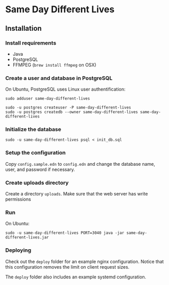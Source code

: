 # Same Day Different Lives

## Installation 

### Install requirements

* Java
* PostgreSQL
* FFMPEG (`brew install ffmpeg` on OSX)


### Create a user and database in PostgreSQL

On Ubuntu, PostgreSQL uses Linux user authentification:

```
sudo adduser same-day-different-lives

sudo -u postgres createuser -P same-day-different-lives
sudo -u postgres createdb --owner same-day-different-lives same-day-different-lives
```

### Initialize the database

```
sudo -u same-day-different-lives psql < init_db.sql
```


### Setup the configuration

Copy `config.sample.edn` to `config.edn` and change the database name, user, and password if necessary.


### Create uploads directory

Create a directory `uploads`. Make sure that the web server has write permissions


### Run 

On Ubuntu:

```
sudo -u same-day-different-lives PORT=3040 java -jar same-day-different-lives.jar
```


### Deploying

Check out the `deploy` folder for an example nginx configuration. Notice that this configuration removes the limit on client request sizes. 

The `deploy` folder also includes an example systemd configuration. 

